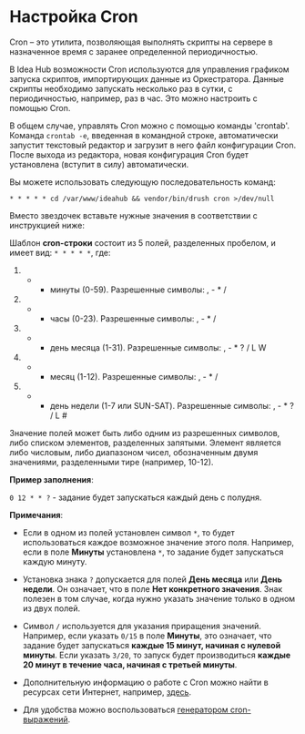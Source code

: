 # Настройка Cron

Cron – это утилита, позволяющая выполнять скрипты на сервере в назначенное время с заранее определенной периодичностью.

В Idea Hub возможности Cron используются для управления графиком запуска скриптов, импортирующих данные из Оркестратора. Данные скрипты необходимо запускать несколько раз в сутки, с периодичностью, например, раз в час. Это можно настроить с помощью Cron.

В общем случае, управлять Cron можно с помощью команды 'crontab'. Команда `crontab -e`, введенная в командной строке, автоматически запустит текстовый редактор и загрузит в него файл конфигурации Cron. После выхода из редактора, новая конфигурация Cron будет установлена (вступит в силу) автоматически.

Вы можете использовать следующую последовательность команд:
```
* * * * * cd /var/www/ideahub && vendor/bin/drush cron >/dev/null
```
Вместо звездочек вставьте нужные значения в соответствии с инструкцией ниже:

Шаблон **cron-строки** состоит из 5 полей, разделенных пробелом, и имеет вид: `* * * * *`, где:
   
  1) * - минуты (0-59). Разрешенные символы: , - * /
   2) * - часы (0-23). Разрешенные символы: , - * /
   3) * - день месяца (1-31). Разрешенные символы: , - * ? / L W
   4) * - месяц (1-12). Разрешенные символы: , - * /
   5) * - день недели (1-7 или SUN-SAT). Разрешенные символы: , - * ? / L #

Значение полей может быть либо одним из разрешенных символов, либо списком элементов, разделенных запятыми. Элемент является либо числовым, либо диапазоном чисел, обозначенным двумя значениями, разделенными тире (например, 10-12). 

**Пример заполнения**: 

`0 12 * * ?` - задание будет запускаться каждый день с полудня.

**Примечания**:

* Если в одном из полей установлен символ `*`, то будет использоваться каждое возможное значение этого поля. Например, если в поле **Минуты** установлена `*`, то задание будет запускаться каждую минуту.

* Установка знака `?` допускается для полей **День месяца** или **День недели**. Он означает, что в поле **Нет конкретного значения**. Знак полезен в том случае, когда нужно указать значение только в одном из двух полей.

* Символ `/` используется для указания приращения значений. Например, если указать `0/15` в поле **Минуты**, это означает, что задание будет запускаться **каждые 15 минут, начиная с нулевой минуты**. Если указать `3/20`, то запуск будет производиться **каждые 20 минут в течение часа, начиная с третьей минуты**.

* Дополнительную информацию о работе с Cron можно найти в ресурсах сети Интернет, например, [здесь](https://help.ubuntu.ru/wiki/cron).

* Для удобства можно воспользоваться [генератором cron-выражений](https://crontab.cronhub.io).


